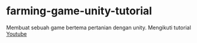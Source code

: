 # farming-game-unity-tutorial
Membuat sebuah game bertema pertanian dengan unity. Mengikuti tutorial <a href="https://www.youtube.com/playlist?list=PLgXA5L5ma2Bu1sWc_-ZGRuPSUEAKPktHF" target="_blank">Youtube</a>
